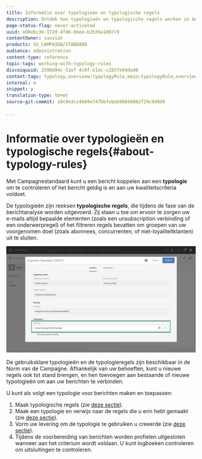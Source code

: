 ```yaml
---
title: Informatie over typologieën en typologische regels
description: Ontdek hoe typologieën en typologische regels werken in Adobe Campaign.
page-status-flag: never-activated
uuid: a98ebc36-172d-4f46-b6ee-b2636a1007c9
contentOwner: sauviat
products: SG_CAMPAIGN/STANDARD
audience: administration
content-type: reference
topic-tags: working-with-typology-rules
discoiquuid: 2590d94c-51ef-4c0f-b1ec-c2837e94da40
context-tags: typology,overview;typologyRule,main;typologyRule,overview
internal: n
snippet: y
translation-type: tm+mt
source-git-commit: a9c0e3cc4609e747bbfebeb90049862f29c9d8d9

---
```



# Informatie over typologieën en typologische regels{#about-typology-rules}

Met Campagnestandaard kunt u een bericht koppelen aan een **typologie** om te controleren of het bericht geldig is en aan uw kwaliteitscriteria voldoet.

De typologieën zijn reeksen **typologische regels**, die tijdens de fase van de berichtanalyse worden uitgevoerd. Zij staan u toe om ervoor te zorgen uw e-mails altijd bepaalde elementen (zoals een unsubscription verbinding of een onderwerpregel) of het filtreren regels bevatten om groepen van uw voorgenomen doel (zoals abonnees, concurrenten, of niet-loyaliteitklanten) uit te sluiten.

![](assets/typology_messagelink.png)

De gebruiksklare typologieën en de typologieregels zijn beschikbaar in de Norm van de Campagne. Afhankelijk van uw behoeften, kunt u nieuwe regels ook tot stand brengen, en hen toevoegen aan bestaande of nieuwe typologieën om aan uw berichten te verbinden.

U kunt als volgt een typologie voor berichten maken en toepassen:

1. Maak typologische regels (zie [deze sectie](../../sending/using/managing-typology-rules.md#creating-a-typology-rule)).
1. Maak een typologie en verwijs naar de regels die u erin hebt gemaakt (zie [deze sectie](../../sending/using/managing-typologies.md#creating-a-typology)).
1. Vorm uw levering om de typologie te gebruiken u creeerde (zie [deze sectie](../../sending/using/managing-typologies.md#applying-typologies-to-messages)).
1. Tijdens de voorbereiding van berichten worden profielen uitgesloten wanneer aan het criterium wordt voldaan. U kunt logboeken controleren om uitsluitingen te controleren.
